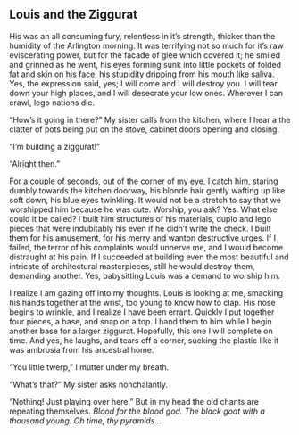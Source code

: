 ## Louis and the Ziggurat

His was an all consuming fury, relentless in it’s strength, thicker than the humidity of the Arlington morning. It was terrifying not so much for it’s raw eviscerating power, but for the facade of glee which covered it; he smiled and grinned as he went, his eyes forming sunk into little pockets of folded fat and skin on his face, his stupidity dripping from his mouth like saliva. Yes, the expression said, yes; I will come and I will destroy you. I will tear down your high places, and I will desecrate your low ones. Wherever I can crawl, lego nations die. 

“How’s it going in there?” My sister calls from the kitchen, where I hear a the clatter of pots being put on the stove, cabinet doors opening and closing. 

“I’m building a ziggurat!”

“Alright then.”

For a couple of seconds, out of the corner of my eye, I catch him, staring dumbly towards the kitchen doorway, his blonde hair gently wafting up like soft down, his blue eyes twinkling. It would not be a stretch to say that we worshipped him because he was cute. Worship, you ask? Yes. What else could it be called? I built him structures of his materials, duplo and lego pieces that were indubitably his even if he didn’t write the check. I built them for his amusement, for his merry and wanton destructive urges. If I failed, the terror of his complaints would unnerve me, and I would become distraught at his pain. If I succeeded at building even the most beautiful and intricate of architectural masterpieces, still he would destroy them, demanding another. Yes, babysitting Louis was a demand to worship him. 

I realize I am gazing off into my thoughts. Louis is looking at me, smacking his hands together at the wrist, too young to know how to clap. His nose begins to wrinkle, and I realize I have been errant. Quickly I put together four pieces, a base, and snap on a top. I hand them to him while I begin another base for a larger ziggurat. Hopefully, this one I will complete on time. And yes, he laughs, and tears off a corner, sucking the plastic like it was ambrosia from his ancestral home. 

“You little twerp,” I mutter under my breath.

“What’s that?” My sister asks nonchalantly.

“Nothing! Just playing over here.” But in my head the old chants are repeating themselves. _Blood for the blood god. The black goat with a thousand young. Oh time, thy pyramids…_
